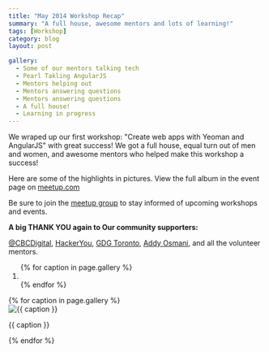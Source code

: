 ```yaml
---
title: "May 2014 Workshop Recap"
summary: "A full house, awesome mentors and lots of learning!"
tags: [Workshop]
category: blog
layout: post

gallery: 
  - Some of our mentors talking tech
  - Pearl Takling AngularJS
  - Mentors helping out
  - Mentors answering questions
  - Mentors answering questions
  - A full house!
  - Learning in progress
---
```


We wraped up our first workshop: "Create web apps with Yeoman and AngularJS" with great success!
We got a full house, equal turn out of men and women, and awesome mentors who helped make this workshop a success!

Here are some of the highlights in pictures. View the full album in the event page on [meetup.com](http://www.meetup.com/Toronto-Yeoman-User-Group/photos/22073862/)

Be sure to join the [meetup group](http://www.meetup.com/Toronto-Yeoman-User-Group/) to stay informed of upcoming workshops and events.

**A big THANK YOU again to Our community supporters:**

[@CBCDigital](http://twitter.com/CBCDigital), [HackerYou](http://hackeryou.com/), [GDG Toronto](http://www.meetup.com/GDG-Toronto/), [Addy Osmani](http://addyosmani.com/blog/), and all the volunteer mentors.

<div id="carousel" class="carousel slide" data-ride="carousel">
  <ol class="carousel-indicators">
    {% for caption in page.gallery %}
      <li data-target="#carousel" data-slide-to="{{ forloop.index - 1}}" {% if forloop.index == 1 %}class="active"{% endif %}></li>
    {% endfor %}
  </ol>

  <div class="carousel-inner">
    {% for caption in page.gallery %}
      <div class="item {% if forloop.index == 1 %}active{% endif %}">
        <img src="/assets/images/{{ page.id }}/{{ forloop.index }}.jpg" alt="{{ caption }}">
        <div class="carousel-caption">
          <p>{{ caption }}</p>
        </div>
      </div>
    {% endfor %}
  </div>

  <a class="left carousel-control" href="#carousel" data-slide="prev">
    <span class="glyphicon glyphicon-chevron-left"></span>
  </a>
  <a class="right carousel-control" href="#carousel" data-slide="next">
    <span class="glyphicon glyphicon-chevron-right"></span>
  </a>
</div>
